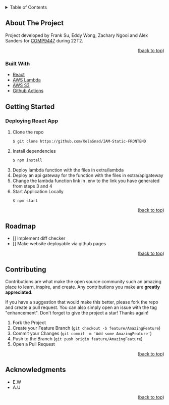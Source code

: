 <br />

<!-- TABLE OF CONTENTS -->
<details>
  <summary>Table of Contents</summary>
  <ol>
    <li>
      <a href="#about-the-project">About The Project</a>
    </li>
    <li>
      <a href="#getting-started">Getting Started</a>
      <ul>
        <li><a href="#prerequisites">Prerequisites</a></li>
        <li><a href="#installation">Installation</a></li>
      </ul>
    </li>
    <li><a href="#roadmap">Roadmap</a></li>
    <li><a href="#contributing">Contributing</a></li>
    <li><a href="#acknowledgments">Acknowledgments</a></li>

  </ol>
</details>

<!-- ABOUT THE PROJECT -->

## About The Project

Project developed by Frank Su, Eddy Wong, Zachary Ngooi and Alex Sanders for [COMP9447](https://www.handbook.unsw.edu.au/postgraduate/courses/2022/COMP9447?year=2022) during 22T2.

<p align="right">(<a href="#top">back to top</a>)</p>

### Built With

-   [React](https://reactjs.org/)
-   [AWS Lambda](https://aws.amazon.com/lambda/)
-   [AWS S3](https://aws.amazon.com/s3/)
-   [Github Actions](https://github.com/features/actions)

<!-- GETTING STARTED -->

## Getting Started

### Deploying React App

1. Clone the repo
    ```sh
    $ git clone https://github.com/XelaSnad/IAM-Static-FRONTEND
    ```
2. Install dependencies
    ```sh
    $ npm install
    ```
3. Deploy lambda function with the files in extra/lambda
4. Deploy an api gateway for the function with the files in extra/apigateway
5. Change the lambda function link in .env to the link you have generated from steps 3 and 4
6. Start Application Locally
    ```sh
    $ npm start
    ```
     <p align="right">(<a href="#top">back to top</a>)</p>

<!-- ROADMAP -->

## Roadmap

-   [] Implement diff checker
-   [] Make website deployable via github pages

<p align="right">(<a href="#top">back to top</a>)</p>

<!-- CONTRIBUTING -->

## Contributing

Contributions are what make the open source community such an amazing place to learn, inspire, and create. Any contributions you make are **greatly appreciated**.

If you have a suggestion that would make this better, please fork the repo and create a pull request. You can also simply open an issue with the tag "enhancement".
Don't forget to give the project a star! Thanks again!

1. Fork the Project
2. Create your Feature Branch (`git checkout -b feature/AmazingFeature`)
3. Commit your Changes (`git commit -m 'Add some AmazingFeature'`)
4. Push to the Branch (`git push origin feature/AmazingFeature`)
5. Open a Pull Request

<p align="right">(<a href="#top">back to top</a>)</p>
<!-- ACKNOWLEDGMENTS -->

## Acknowledgments

-   E.W
-   A.U

<p align="right">(<a href="#top">back to top</a>)</p>
